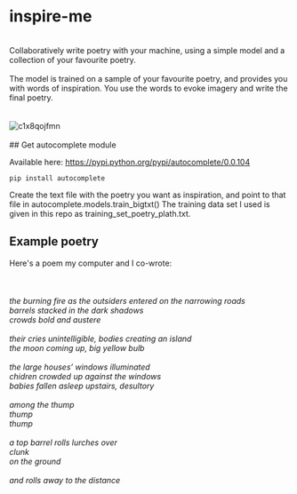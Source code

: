 # inspire-me
<br>
Collaboratively write poetry with your machine, using a simple model and a collection of your favourite poetry.
<br><br>
The model is trained on a sample of your favourite poetry, and provides you with words of inspiration. You use the words to evoke imagery and write the final poetry.
<br><br><br>
<img src="https://cloud.githubusercontent.com/assets/3682092/17488138/e28061ac-5d8f-11e6-877a-f556f2d039f8.gif" alt="c1x8qojfmn" style="max-width:100%;">
<br><br>
## Get autocomplete module

Available here: https://pypi.python.org/pypi/autocomplete/0.0.104

    pip install autocomplete
Create the text file with the poetry you want as inspiration, and point to that file in autocomplete.models.train_bigtxt()
The training data set I used is given in this repo as training_set_poetry_plath.txt.

## Example poetry

Here's a poem my computer and I co-wrote:
<br><br><br><br>
*the burning fire as the outsiders entered on the narrowing roads*<br>
*barrels stacked in the dark shadows*<br>
*crowds bold and austere*<br>
<br>
*their cries unintelligible, bodies creating an island*<br>
*the moon coming up, big yellow bulb*<br>
<br>
*the large houses’ windows illuminated*<br>
*chidren crowded up against the windows*<br>
*babies fallen asleep upstairs, desultory*<br>
<br>
*among the thump*<br>
*thump*<br>
*thump*<br>
<br>
*a top barrel rolls lurches over*<br>
*clunk*<br>
*on the ground*<br>
<br>
*and rolls away to the distance*<br>
